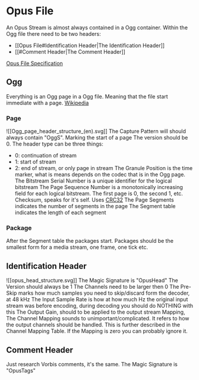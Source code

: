 # Opus File

An Opus Stream is almost always contained in a Ogg container.
Within the Ogg file there need to be two headers:
 - [[Opus File#Identification Header|The Identification Header]]
 - [[#Comment Header|The Comment Header]]

[Opus File Specification](https://datatracker.ietf.org/doc/html/rfc7845.html)

## Ogg

Everything is an Ogg page in a Ogg file. Meaning that the file start immediate with a page.
[Wikipedia](https://en.wikipedia.org/wiki/Ogg "Ogg")

### Page

![[Ogg_page_header_structure_(en).svg]]
The Capture Pattern will should always contain "OggS". Marking the start of a page
The version should be 0.
The header type can be three things:
- 0: continuation of stream
- 1: start of stream
- 2: end of stream, or only page in stream
The Granule Position is the time marker, what is means depends on the codec that is in the Ogg page.
The Bitstream Serial Number is a unique identifier for the logical bitstream
The Page Sequence Number is a monotonically increasing field for each logical bitstream. The first page is 0, the second 1, etc.
Checksum, speaks for it's self. Uses [CRC32](https://en.wikipedia.org/wiki/Computation_of_cyclic_redundancy_checks#CRC-32_algorithm)
The Page Segments indicates the number of segments in the page
The Segment table indicates the length of each segment

### Package

After the Segment table the packages start.
Packages should be the smallest form for a media stream, one frame, one tick etc.
 
## Identification Header

![[opus_head_structure.svg]]
The Magic Signature is "OpusHead"
The Version should always be 1
The Channels need to be larger then 0
The Pre-Skip marks how much samples you need to skip/discard form the decoder, at 48 kHz
The Input Sample Rate is how at how much Hz the original input stream was before encoding, during decoding you should do NOTHING with this
The Output Gain, should to be applied to the output stream 
Mapping, The Channel Mapping sounds to unimportant/complicated. It refers to how the output channels should be handled. This is further described in the Channel Mapping Table. If the Mapping is zero you can probably ignore it.
## Comment Header

Just research Vorbis comments, it's the same.
The Magic Signature is "OpusTags"